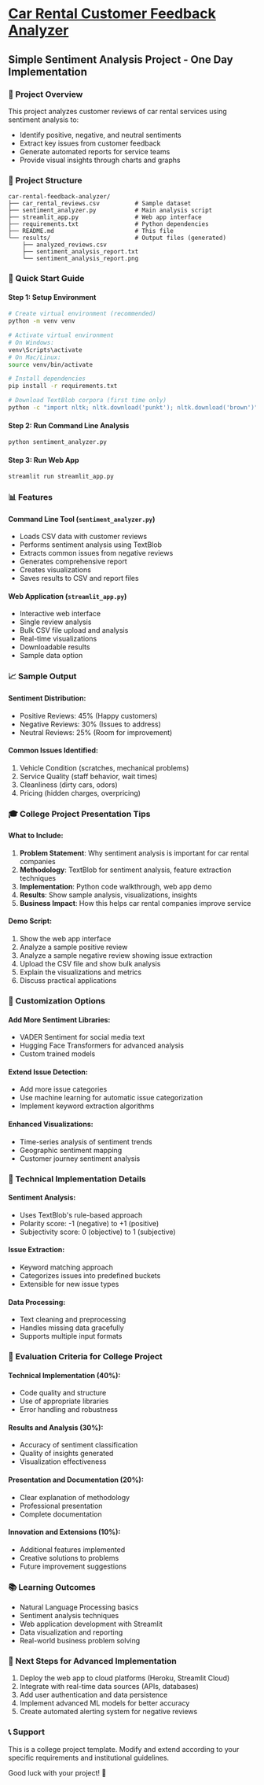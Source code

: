 # [Car Rental Customer Feedback Analyzer](https://car-rental-feedback-analyzer.streamlit.app/)
## Simple Sentiment Analysis Project - One Day Implementation

### 🎯 Project Overview
This project analyzes customer reviews of car rental services using sentiment analysis to:
- Identify positive, negative, and neutral sentiments
- Extract key issues from customer feedback
- Generate automated reports for service teams
- Provide visual insights through charts and graphs

### 📁 Project Structure
```
car-rental-feedback-analyzer/
├── car_rental_reviews.csv          # Sample dataset
├── sentiment_analyzer.py           # Main analysis script
├── streamlit_app.py                # Web app interface
├── requirements.txt                # Python dependencies
├── README.md                       # This file
└── results/                        # Output files (generated)
    ├── analyzed_reviews.csv
    ├── sentiment_analysis_report.txt
    └── sentiment_analysis_report.png
```

### 🚀 Quick Start Guide

#### Step 1: Setup Environment
```bash
# Create virtual environment (recommended)
python -m venv venv

# Activate virtual environment
# On Windows:
venv\Scripts\activate
# On Mac/Linux:
source venv/bin/activate

# Install dependencies
pip install -r requirements.txt

# Download TextBlob corpora (first time only)
python -c "import nltk; nltk.download('punkt'); nltk.download('brown')"
```

#### Step 2: Run Command Line Analysis
```bash
python sentiment_analyzer.py
```

#### Step 3: Run Web App
```bash
streamlit run streamlit_app.py
```

### 📊 Features

#### Command Line Tool (`sentiment_analyzer.py`)
- Loads CSV data with customer reviews
- Performs sentiment analysis using TextBlob
- Extracts common issues from negative reviews
- Generates comprehensive report
- Creates visualizations
- Saves results to CSV and report files

#### Web Application (`streamlit_app.py`)
- Interactive web interface
- Single review analysis
- Bulk CSV file upload and analysis
- Real-time visualizations
- Downloadable results
- Sample data option

### 📈 Sample Output

#### Sentiment Distribution:
- Positive Reviews: 45% (Happy customers)
- Negative Reviews: 30% (Issues to address)
- Neutral Reviews: 25% (Room for improvement)

#### Common Issues Identified:
1. Vehicle Condition (scratches, mechanical problems)
2. Service Quality (staff behavior, wait times)
3. Cleanliness (dirty cars, odors)
4. Pricing (hidden charges, overpricing)

### 🎓 College Project Presentation Tips

#### What to Include:
1. **Problem Statement**: Why sentiment analysis is important for car rental companies
2. **Methodology**: TextBlob for sentiment analysis, feature extraction techniques
3. **Implementation**: Python code walkthrough, web app demo
4. **Results**: Show sample analysis, visualizations, insights
5. **Business Impact**: How this helps car rental companies improve service

#### Demo Script:
1. Show the web app interface
2. Analyze a sample positive review
3. Analyze a sample negative review showing issue extraction
4. Upload the CSV file and show bulk analysis
5. Explain the visualizations and metrics
6. Discuss practical applications

### 🔧 Customization Options

#### Add More Sentiment Libraries:
- VADER Sentiment for social media text
- Hugging Face Transformers for advanced analysis
- Custom trained models

#### Extend Issue Detection:
- Add more issue categories
- Use machine learning for automatic issue categorization
- Implement keyword extraction algorithms

#### Enhanced Visualizations:
- Time-series analysis of sentiment trends
- Geographic sentiment mapping
- Customer journey sentiment analysis

### 📝 Technical Implementation Details

#### Sentiment Analysis:
- Uses TextBlob's rule-based approach
- Polarity score: -1 (negative) to +1 (positive)
- Subjectivity score: 0 (objective) to 1 (subjective)

#### Issue Extraction:
- Keyword matching approach
- Categorizes issues into predefined buckets
- Extensible for new issue types

#### Data Processing:
- Text cleaning and preprocessing
- Handles missing data gracefully
- Supports multiple input formats

### 🎯 Evaluation Criteria for College Project

#### Technical Implementation (40%):
- Code quality and structure
- Use of appropriate libraries
- Error handling and robustness

#### Results and Analysis (30%):
- Accuracy of sentiment classification
- Quality of insights generated
- Visualization effectiveness

#### Presentation and Documentation (20%):
- Clear explanation of methodology
- Professional presentation
- Complete documentation

#### Innovation and Extensions (10%):
- Additional features implemented
- Creative solutions to problems
- Future improvement suggestions

### 📚 Learning Outcomes
- Natural Language Processing basics
- Sentiment analysis techniques
- Web application development with Streamlit
- Data visualization and reporting
- Real-world business problem solving

### 🚀 Next Steps for Advanced Implementation
1. Deploy the web app to cloud platforms (Heroku, Streamlit Cloud)
2. Integrate with real-time data sources (APIs, databases)
3. Add user authentication and data persistence
4. Implement advanced ML models for better accuracy
5. Create automated alerting system for negative reviews

### 📞 Support
This is a college project template. Modify and extend according to your specific requirements and institutional guidelines.

Good luck with your project! 🎉
